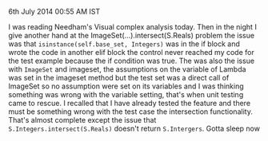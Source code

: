 6th July 2014 00:55 AM IST

I was reading Needham's Visual complex analysis today.
Then in the night I give another hand at the ImageSet(...).intersect(S.Reals)
problem the issue was that `isinstance(self.base_set, Integers)` was in the if
block and wrote the code in another elif block the control never reached my
code for the test example because the if condition was true. The was also the
issue with `ImageSet` and imageset, the assumptions on the variable of Lambda
was set in the imageset method but the test set was a direct call of ImageSet
so no assumption were set on its variables and I was thinking something was
wrong with the variable setting, that's when unit testing came to rescue.
I recalled that I have already tested the feature and there must be something
wrong with the test case the intersection functionality. That's almost complete
except the issue that `S.Integers.intersect(S.Reals)` doesn't return
`S.Intergers`. Gotta sleep now
